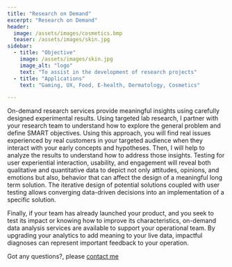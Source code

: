 ```yaml
---
title: "Research on Demand"
excerpt: "Research on Demand"
header:
  image: /assets/images/cosmetics.bmp
  teaser: /assets/images/skin.jpg
sidebar:
  - title: "Objective"
    image: /assets/images/skin.jpg
    image_alt: "logo"
    text: "To assist in the development of research projects"
  - title: "Applications"
    text: "Gaming, UX, Food, E-health, Dermatology, Cosmetics"

---
```

On-demand research services provide meaningful insights using carefully designed experimental results.
Using targeted lab research, I partner with your research team to understand how to explore the general problem 
and define SMART objectives. Using this approach, you will find real issues experienced by real customers in 
your targeted audience when they interact with your early concepts and hypotheses. Then, I will help to analyze 
the results to understand how to address those insights. Testing for user experiential interaction, usability, and 
engagement will reveal both qualitative and quantitative data to depict not only attitudes, opinions, and emotions but
also, behavior that can affect the design of a meaningful long term solution. 
The iterative design of potential solutions coupled with user testing allows converging data-driven decisions into 
an implementation of a specific solution.

Finally, if your team has already launched your product, and you seek to test its impact or knowing how to improve its
characteristics, on-demand data analysis services are available to support your operational team.
By upgrading your analytics to add meaning to your live data, impactful diagnoses can represent
important feedback to your operation.

Got any questions?, please [contact me](https://forms.gle/63NYpG1siX6E4KGj8)